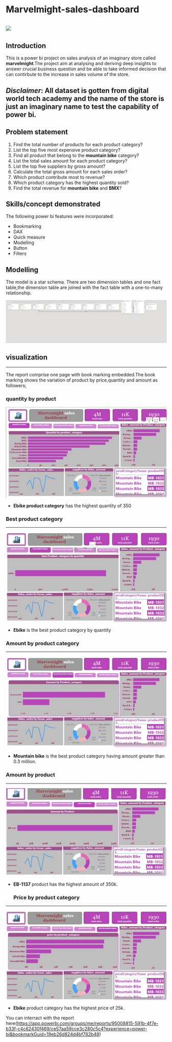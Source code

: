 # Marvelmight-sales-dashboard
![](https://github.com/smartalyst/marvelmight-sales-dashboard/blob/main/salssales.avif)
---
## Introduction

This is a power bi project on sales analysis of an imaginary store called **marvelmight**.The project aim at analysing and deriving deep insights to answer crucial business question and be able to take informed decision that can contirbute to the increase in sales volume of the store.

**_Disclaimer_**: All dataset is gotten from digital world tech academy and the name of the store is just an imaginary name to test the capability of power bi.
---
## Problem statement

1. Find the total number of products for each product category?
2. List the top five most expensive product category?
3. Find all product that belong to the **mountain bike** category?
4. List the total sales amount for each product category?
5. List the top five suppliers by gross amount?
6. Calculate the total gross amount for each sales order?
7. Which product contribute most to revenue?
8. Which product category has the highest quantity sold?
9. Find the total revenue for **mountain bike** and **BMX**?
    
## Skills/concept demonstrated

The following power bi features were incorporated:
- Bookmarking
- DAX
- Quick measure
- Modelling
- Button
- Filters
## Modelling
The model is a star schema.
There are two dimension tables and one fact table,the dimension table are joined with the fact table with a one-to-many  relationship.

![](https://github.com/smartalyst/marvelmight-sales-dashboard/blob/main/marvel%20sd%20model.jpg)

## visualization
---
The report comprise one page with book marking embedded.The book marking shows the variation of product by price,quantity and amount as followers;
### quantity by product

![](https://github.com/smartalyst/marvelmight-sales-dashboard/blob/main/marve%20sd%20quantity%20by%20prod.jpg)
- **Ebike product category** has the highest quantity of 350
  
### Best product category
---
![](https://github.com/smartalyst/marvelmight-sales-dashboard/blob/main/marvel%20sd%20best%20product.jpg)
- **Ebike** is the best product category by quantity

### Amount by product category
---
![](https://github.com/smartalyst/marvelmight-sales-dashboard/blob/main/marvel%20sd%20amount%20by%20prod.jpg)
- **Mountain bike** is the best product category having amount greater than 0.3 million.
  
### Amount by product
---
![](https://github.com/smartalyst/marvelmight-sales-dashboard/blob/main/marvel%20sd%20amout%20%20by%20prod%20cate.jpg)
- **EB-1137** product has the highest amount of 350k.
  
  ### Price by product category
---
![](https://github.com/smartalyst/marvelmight-sales-dashboard/blob/main/marvel%20sd%20price%20by%20product.jpg)
- **Ebike** product category has the highest price of 25k.


You can interract with the report here(https://app.powerbi.com/groups/me/reports/95008815-591b-4f7e-b33f-c4c62430f469/ce57aa59cce3c280c5c4?experience=power-bi&bookmarkGuid=19eb26d824d4bf782b48)


